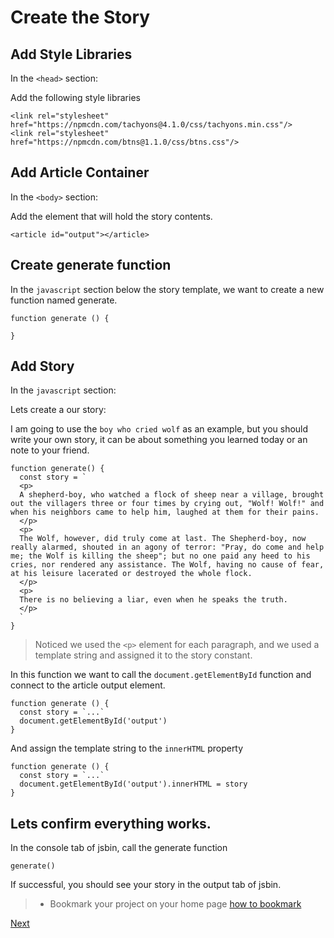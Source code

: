 # Create the Story

## Add Style Libraries

In the `<head>` section:

Add the following style libraries

```
<link rel="stylesheet" href="https://npmcdn.com/tachyons@4.1.0/css/tachyons.min.css"/>
<link rel="stylesheet" href="https://npmcdn.com/btns@1.1.0/css/btns.css"/>
```

## Add Article Container

In the `<body>` section:

Add the element that will hold the story contents.

```
<article id="output"></article>
```

## Create generate function

In the `javascript` section below the story template, we want to create a new
function named generate.

```
function generate () {

}
```

## Add Story

In the `javascript` section:

Lets create a our story:

I am going to use the `boy who cried wolf` as an example, but you should write
your own story, it can be about something you learned today or an note to your
friend.

```
function generate() {
  const story = `
  <p>
  A shepherd-boy, who watched a flock of sheep near a village, brought out the villagers three or four times by crying out, "Wolf! Wolf!" and when his neighbors came to help him, laughed at them for their pains.
  </p>
  <p>
  The Wolf, however, did truly come at last. The Shepherd-boy, now really alarmed, shouted in an agony of terror: "Pray, do come and help me; the Wolf is killing the sheep"; but no one paid any heed to his cries, nor rendered any assistance. The Wolf, having no cause of fear, at his leisure lacerated or destroyed the whole flock.
  </p>
  <p>
  There is no believing a liar, even when he speaks the truth.
  </p>
  `
}
```

> Noticed we used the `<p>` element for each paragraph, and we used a template
string and assigned it to the story constant.


In this function we want to call the `document.getElementById` function and connect
to the article output element.

```
function generate () {
  const story = `...`
  document.getElementById('output')  
}
```

And assign the template string to the `innerHTML` property

```
function generate () {
  const story = `...`
  document.getElementById('output').innerHTML = story  
}

```

## Lets confirm everything works.

In the console tab of jsbin, call the generate function

```
generate()
```

If successful, you should see your story in the output tab of jsbin.

> * Bookmark your project on your home page [how to bookmark](/bookmark?from=/5-madlib-generator/1)

[Next](2)
